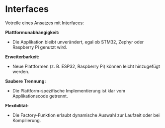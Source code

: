 # Interfaces

Votreile eines Ansatzes mit Interfaces:

**Plattformunabhängigkeit:**

- Die Applikation bleibt unverändert, egal ob STM32, Zephyr oder Raspberry Pi genutzt wird.

**Erweiterbarkeit:**

- Neue Plattformen (z. B. ESP32, Raspberry Pi) können leicht hinzugefügt werden.

**Saubere Trennung:**

- Die Plattform-spezifische Implementierung ist klar vom Applikationscode getrennt.

**Flexibilität:**

- Die Factory-Funktion erlaubt dynamische Auswahl zur Laufzeit oder bei Kompilierung.
